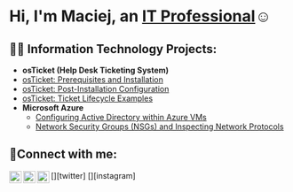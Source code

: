 <h1>Hi, I'm Maciej, an <a href="https://linkedin.com/in/mchajdecki">IT Professional</a>☺</h1>

<h2>👨‍💻 Information Technology Projects:</h2>

- <b>osTicket (Help Desk Ticketing System)</b>
 - [osTicket: Prerequisites and Installation](https://github.com/mchajdecki/osticket-prereqs)
  - [osTicket: Post-Installation Configuration](https://github.com/mchajdecki/post-install-config)
  - [osTicket: Ticket Lifecycle Examples](https://github.com/mchajdecki/ticket-lifecycle)
- <b>Microsoft Azure</b>
  - [Configuring Active Directory within Azure VMs](https://github.com/mchajdecki/configure-ad)
  - [Network Security Groups (NSGs) and Inspecting Network Protocols](https://github.com/mchajdecki/azure-network-protocols)

<h2>🤳Connect with me:</h2>

[<img align="left" alt="Josh | Twitter" width="22px" src="https://cdn.jsdelivr.net/npm/simple-icons@v3/icons/twitter.svg" />][twitter]
[<img align="left" alt="Josh | LinkedIn" width="22px" src="https://cdn.jsdelivr.net/npm/simple-icons@v3/icons/linkedin.svg" />][linkedin]
[<img align="left" alt="Josh | Instagram" width="22px" src="https://cdn.jsdelivr.net/npm/simple-icons@v3/icons/instagram.svg" />][instagram]


[linkedin]: https://linkedin.com/in/mchajdecki
